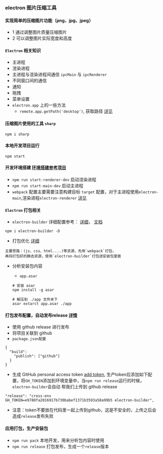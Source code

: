 ### electron 图片压缩工具

#### 实现简单的压缩图片功能（png、jpg、jpeg）

- 1 通过调整图片质量压缩图片
- 2 可以调整图片实际宽度和高度

#### `Electron` 相关知识

- 主进程
- 渲染进程
- 主进程与渲染进程间通信 `ipcMain` 与 `ipcRenderer`
- 不同窗口间的通信
- 通知
- 拖拽
- 菜单设置
- `electron.app` 上的一些方法
    - `remote.app.getPath('desktop')`, 获取路径 [详见](https://electronjs.org/docs/api/app#appgetpathname)

#### 压缩图片使用的工具 `sharp`

```
npm i sharp
```

#### 本地开发项目运行

```
npm start
```

#### 开发环境搭建 [环境搭建参考项目](https://github.com/electron-react-boilerplate/electron-react-boilerplate)

- `npm run start-renderer-dev` 启动渲染进程
- `npm run start-main-dev` 启动主进程
- `webpack` 配置主要需要注意构建目标 `target` 配置，对于主进程使用`electron-main`,渲染进程`electron-renderer` 
[详见](https://www.webpackjs.com/configuration/target/#target)


#### `Electron` 打包相关

- `electron-builder` 详细配置参考： [详细](https://www.npmjs.com/package/electron-builder)，
[文档](https://www.electron.build/)

```
npm i electron-builder -D
```

- 打包优化 [详细](https://imweb.io/topic/5b6817b5f6734fdf12b4b09c)

```
主要思路：(js、css、html....)等资源，先用`webpack`打包，
再将打包好的静态资源，使用`electron-builder`打包进安装包里面
```

- 分析安装包内容

    - `app.asar`
    
    ```
    # 安装 asar
    npm install -g asar
    
    # 解压到 ./app 文件夹下
    asar extarct app.asar ./app
    ```

#### 打包发布配置，自动发布release [详情](https://www.electron.build/configuration/publish)

- 使用 github release 进行发布
- 将项目关联到 github
- `package.json配置`

```
{
  "build":
    "publish": ["github"]
  }
}
```

- 生成 GitHub personal access token [add token](https://github.com/settings/tokens/new),
生产token后添加如下配置，将`GH_TOKEN`添加到环境变量中，当`npm run release`运行的时候，`electron-builder`会自动
帮我们上传到 github release

```
"release": "cross-env GH_TOKEN=e9780fa2016917b730babef1371b3593a58a99b5 electron-builder",
```
- 注意：token不要放在代码里一起上传到github，这是不安全的，上传之后会造成`release`发布失败

#### 应用打包，生产安装包

- `npm run pack` 本地开发，用来分析包内容时使用
- `npm run release` 打包发布，生成一个`release`版本

